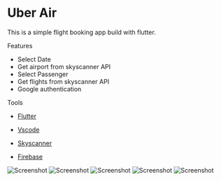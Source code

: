 # Uber Air
 This is a simple flight booking app build with flutter.

Features 

  - Select Date
  - Get airport from skyscanner API
  - Select Passenger
  - Get flights from skyscanner API 
  - Google authentication

Tools

 - <a href="https://flutter.dev/">Flutter</a>

 - <a href="https://code.visualstudio.com/">Vscode</a>

 - <a href="https://www.partners.skyscanner.net/developer-documentation">Skyscanner</a>

 - <a href="https://firebase.google.com/">Firebase</a>
 
 ![Screenshot](airports.png)
 ![Screenshot](calendar.png)
 ![Screenshot](flights.png)
 ![Screenshot](main_screen.png)
 ![Screenshot](passenger_list.png)
